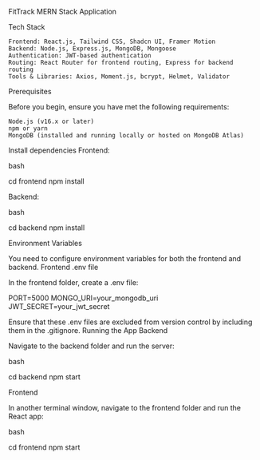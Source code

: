 FitTrack MERN Stack Application

Tech Stack

    Frontend: React.js, Tailwind CSS, Shadcn UI, Framer Motion
    Backend: Node.js, Express.js, MongoDB, Mongoose
    Authentication: JWT-based authentication
    Routing: React Router for frontend routing, Express for backend routing
    Tools & Libraries: Axios, Moment.js, bcrypt, Helmet, Validator

Prerequisites

Before you begin, ensure you have met the following requirements:

    Node.js (v16.x or later)
    npm or yarn
    MongoDB (installed and running locally or hosted on MongoDB Atlas)


Install dependencies
Frontend:

bash

cd frontend
npm install

Backend:

bash

cd backend
npm install

Environment Variables

You need to configure environment variables for both the frontend and backend.
Frontend .env file

In the frontend folder, create a .env file:


PORT=5000
MONGO_URI=your_mongodb_uri
JWT_SECRET=your_jwt_secret

Ensure that these .env files are excluded from version control by including them in the .gitignore.
Running the App
Backend

Navigate to the backend folder and run the server:

bash

cd backend
npm start


Frontend

In another terminal window, navigate to the frontend folder and run the React app:

bash

cd frontend
npm start


